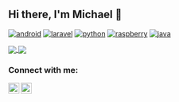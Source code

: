 ## Hi there, I'm Michael 👋

[![android]](https://developer.android.com/)
[![laravel]](https://laravel.com/)
[![python]](https://www.python.org/)
[![raspberry]](https://www.raspberrypi.org/)
[![java]](https://www.java.com/en/)


<a href>
    <img align="center" src="https://github-readme-stats.vercel.app/api?username=michaelchen27&show_icons=true&bg_color=1A1C23&text_color=BBBBBB&title_color=E95678E6&icon_color=F8C291&hide_border=true&hide_title=true&count_private=true&include_all_commits=true" />
</a>
<a href>
    <img align="center" src="https://github-readme-stats.vercel.app/api/top-langs/?username=michaelchen27&layout=compact&langs_count=6&bg_color=1A1C23&text_color=BBBBBB&title_color=E95678E6&hide_border=true" />
</a>

### Connect with me:
[<img align="left" alt="michaelchen27 | LinkedIn" width="22px" src="https://cdn.jsdelivr.net/npm/simple-icons@v3/icons/linkedin.svg" />][linkedin]
[<img align="left" alt="michaelchen27 | Twitter" width="22px" src="https://cdn.jsdelivr.net/npm/simple-icons@v3/icons/twitter.svg" />][twitter]


<!-- LINKS -->

[java]: https://img.shields.io/badge/Java-ED8B00?style=for-the-badge&logo=java&logoColor=white
[laravel]: https://img.shields.io/badge/Laravel-FF2D20?style=for-the-badge&logo=laravel&logoColor=white
[android]: https://img.shields.io/badge/Android-3DDC84?style=for-the-badge&logo=android&logoColor=white
[python]: https://img.shields.io/badge/Python-3776AB?style=for-the-badge&logo=python&logoColor=white
[raspberry]: https://img.shields.io/badge/RASPBERRY%20PI-C51A4A.svg?&style=for-the-badge&logo=raspberry%20pi&logoColor=white

[linkedin]: https://www.linkedin.com/in/michen27/
[twitter]: https://twitter.com/michen27


